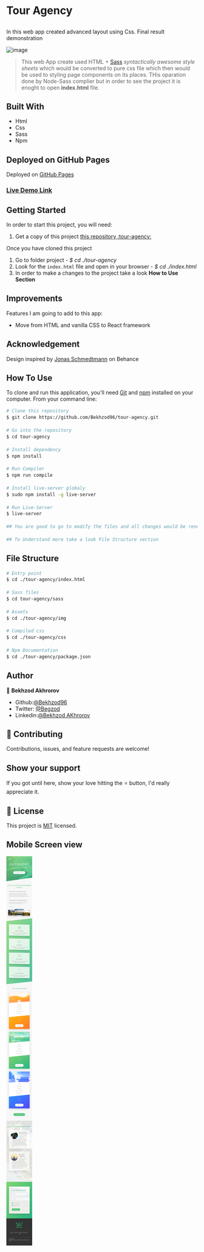 # Tour Agency

##

In this web app created advanced layout using Css. Final result demonstration

![image](./img/final-result.gif)

> This web App create used HTML + <a href='https://sass-lang.com/'>Sass</a> <i>syntactically awesome style sheets</i> which would be converted to pure css file which then would be used to styling page components on its places. THis oparation done by Node-Sass complier but in order to see the project it is enoght to open <b>index.html</b> file.

## Built With

- Html
- Css
- Sass
- Npm

## Deployed on GitHub Pages

Deployed on [GitHub Pages](https://pages.github.com/)

### [Live Demo Link](https://bekhzod96.github.io/tour-agency/)

## Getting Started

In order to start this project, you will need:

1. Get a copy of this project [this repository :tour-agency:](https://github.com/Bekhzod96/tour-agency.git)

Once you have cloned this project

1. Go to folder project - <i>\$ cd ./tour-agency</i>
2. Look for the `index.html` file and open in your browser - <i>\$ cd ./index.html</i>
3. In order to make a changes to the project take a look **How to Use Section**

## Improvements

Features I am going to add to this app:

- Move from HTML and vanilla CSS to React framework

## Acknowledgement

Design inspired by [Jonas Schmedtmann]() on Behance

## How To Use

To clone and run this application, you'll need [Git](https://git-scm.com) and [npm](https://nodejs.org/en/) installed on your computer. From your command line:

```bash
# Clone this repository
$ git clone https://github.com/Bekhzod96/tour-agency.git

# Go into the repository
$ cd tour-agency

# Install dependency
$ npm install

# Run Compiler
$ npm run compile

# Install live-server globaly
$ sudo npm install -g live-server

# Run Live-Server
$ live-server

## You are good to go to modify the files and all changes would be render to http://127.0.0.1:8080- Go to that link to see changes.

## To Understand more take a look File Structure section

```

## File Structure

```bash
# Entry point
$ cd ./tour-agency/index.html

# Sass files
$ cd tour-agency/sass

# Assets
$ cd ./tour-agency/img

# Compiled css
$ cd ./tour-agency/css

# Npm Documentation
$ cd ./tour-agency/package.json

```

## Author

👤 **Bekhzod Akhrorov**

- Github:[@Bekhzod96](https://github.com/Bekhzod96)
- Twitter: [@Begzod](https://twitter.com/25d47e8987f740b)
- Linkedin:[@Bekhzod AKhrorov](https://www.linkedin.com/in/bekhzod-akhrorov/)

## 🤝 Contributing

Contributions, issues, and feature requests are welcome!

## Show your support

If you got until here, show your love hitting the ⭐️ button, I'd really appreciate it.

## 📝 License

This project is [MIT](LICENSE) licensed.

## Mobile Screen view

<img src='./img/phone-result.png' />
